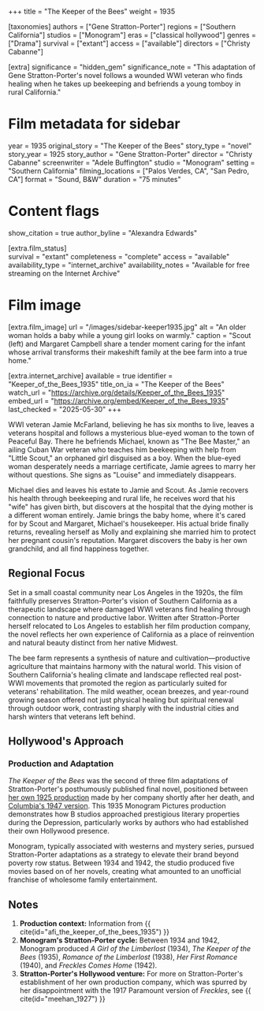 +++
title = "The Keeper of the Bees"
weight = 1935

[taxonomies]
authors = ["Gene Stratton-Porter"]
regions = ["Southern California"]
studios = ["Monogram"]
eras = ["classical hollywood"]
genres = ["Drama"]
survival = ["extant"]
access = ["available"]
directors = ["Christy Cabanne"]

[extra]
significance = "hidden_gem"
significance_note = "This adaptation of Gene Stratton-Porter's novel follows a wounded WWI veteran who finds healing when he takes up beekeeping and befriends a young tomboy in rural California."
# Film metadata for sidebar
year = 1935
original_story = "The Keeper of the Bees"
story_type = "novel"
story_year = 1925
story_author = "Gene Stratton-Porter"
director = "Christy Cabanne"
screenwriter = "Adele Buffington"
studio = "Monogram"
setting = "Southern California"
filming_locations = ["Palos Verdes, CA", "San Pedro, CA"]
format = "Sound, B&W"
duration = "75 minutes"

# Content flags
show_citation = true
author_byline = "Alexandra Edwards"

[extra.film_status]  
survival = "extant"
completeness = "complete"
access = "available"
availability_type = "internet_archive"
availability_notes = "Available for free streaming on the Internet Archive"

# Film image
[extra.film_image]
url = "/images/sidebar-keeper1935.jpg"
alt = "An older woman holds a baby while a young girl looks on warmly."
caption = "Scout (left) and Margaret Campbell share a tender moment caring for the infant whose arrival transforms their makeshift family at the bee farm into a true home."


[extra.internet_archive]
available = true
identifier = "Keeper_of_the_Bees_1935"
title_on_ia = "The Keeper of the Bees"
watch_url = "https://archive.org/details/Keeper_of_the_Bees_1935"
embed_url = "https://archive.org/embed/Keeper_of_the_Bees_1935"
last_checked = "2025-05-30"
+++


WWI veteran Jamie McFarland, believing he has six months to live, leaves a veterans hospital and follows a mysterious blue-eyed woman to the town of Peaceful Bay. There he befriends Michael, known as "The Bee Master," an ailing Cuban War veteran who teaches him beekeeping with help from "Little Scout," an orphaned girl disguised as a boy. When the blue-eyed woman desperately needs a marriage certificate, Jamie agrees to marry her without questions. She signs as "Louise" and immediately disappears.

Michael dies and leaves his estate to Jamie and Scout. As Jamie recovers his health through beekeeping and rural life, he receives word that his "wife" has given birth, but discovers at the hospital that the dying mother is a different woman entirely. Jamie brings the baby home, where it's cared for by Scout and Margaret, Michael's housekeeper. His actual bride finally returns, revealing herself as Molly and explaining she married him to protect her pregnant cousin's reputation. Margaret discovers the baby is her own grandchild, and all find happiness together.

## Regional Focus

Set in a small coastal community near Los Angeles in the 1920s, the film faithfully preserves Stratton-Porter's vision of Southern California as a therapeutic landscape where damaged WWI veterans find healing through connection to nature and productive labor. Written after Stratton-Porter herself relocated to Los Angeles to establish her film production company, the novel reflects her own experience of California as a place of reinvention and natural beauty distinct from her native Midwest.

The bee farm represents a synthesis of nature and cultivation—productive agriculture that maintains harmony with the natural world. This vision of Southern California's healing climate and landscape reflected real post-WWI movements that promoted the region as particularly suited for veterans' rehabilitation. The mild weather, ocean breezes, and year-round growing season offered not just physical healing but spiritual renewal through outdoor work, contrasting sharply with the industrial cities and harsh winters that veterans left behind.

## Hollywood's Approach

### Production and Adaptation

*The Keeper of the Bees* was the second of three film adaptations of Stratton-Porter's posthumously published final novel, positioned between [her own 1925 production](@/films/the-keeper-of-the-bees-1925.md) made by her company shortly after her death, and [Columbia's 1947 version](@/films/keeper-of-the-bees-1947.md). This 1935 Monogram Pictures production demonstrates how B studios approached prestigious literary properties during the Depression, particularly works by authors who had established their own Hollywood presence.

Monogram, typically associated with westerns and mystery series, pursued Stratton-Porter adaptations as a strategy to elevate their brand beyond poverty row status. Between 1934 and 1942, the studio produced five movies based on of her novels, creating what amounted to an unofficial franchise of wholesome family entertainment.

## Notes

1. **Production context:** Information from {{ cite(id="afi_the_keeper_of_the_bees_1935") }}
2. **Monogram's Stratton-Porter cycle:** Between 1934 and 1942, Monogram produced *A Girl of the Limberlost* (1934), *The Keeper of the Bees* (1935), *Romance of the Limberlost* (1938), *Her First Romance* (1940), and *Freckles Comes Home* (1942).
3. **Stratton-Porter's Hollywood venture:** For more on Stratton-Porter's establishment of her own production company, which was spurred by her disappointment with the 1917 Paramount version of *Freckles*, see {{ cite(id="meehan_1927") }}